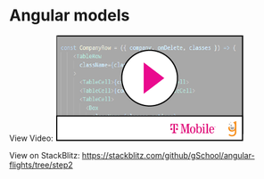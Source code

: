 # Angular models





View Video:
[![](video-player.png)](https://drive.google.com/file/d/1p_AaQw6EpwxR03jY5T4w2p52UvjuN3t9/view)


View on StackBlitz: 
https://stackblitz.com/github/gSchool/angular-flights/tree/step2